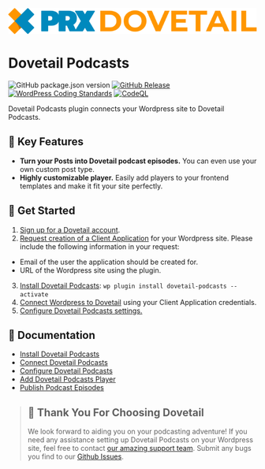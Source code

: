 ![PRX Dovetail](./docs/images/logo.svg)

# Dovetail Podcasts

![GitHub package.json version](https://img.shields.io/github/package-json/v/PRX/Dovetail-Wordpress-Plugin)
[![GitHub Release](https://img.shields.io/github/v/release/PRX/Dovetail-Wordpress-Plugin)](https://github.com/PRX/Dovetail-Wordpress-Plugin/releases)
[![WordPress Coding Standards](https://github.com/PRX/Dovetail-Wordpress-Plugin/workflows/WordPress%20Coding%20Standards/badge.svg)](https://github.com/PRX/Dovetail-Wordpress-Plugin/actions?query=workflow%3A%22WordPress+Coding+Standards%22)
[![CodeQL](https://github.com/PRX/Dovetail-Wordpress-Plugin/workflows/CodeQL/badge.svg)](https://github.com/PRX/Dovetail-Wordpress-Plugin/actions?query=workflow%3A%22CodeQL%22)

Dovetail Podcasts plugin connects your Wordpress site to Dovetail Podcasts.

## 🌟 Key Features

- **Turn your Posts into Dovetail podcast episodes.** You can even use your own custom post type.
- **Highly customizable player.** Easily add players to your frontend templates and make it fit your site perfectly.

## 🚀 Get Started

1. [Sign up for a Dovetail account](https://id.prx.org).
2. [Request creation of a Client Application](mailto:podcast-support@prx.org?subject=Request%20For%20%Wordpress%20Plugin%20Client%20Application) for your Wordpress site. Please include the following information in your request:

- Email of the user the application should be created for.
- URL of the Wordpress site using the plugin.

3. [Install Dovetail Podcasts](./docs/installation.md): `wp plugin install dovetail-podcasts --activate`
4. [Connect Wordpress to Dovetail](./docs/settings-client-application.md) using your Client Application credentials.
5. [Configure Dovetail Podcasts settings.](./docs/settings-general.md)

## 📖 **Documentation**

- [Install Dovetail Podcasts](./docs/installation.md)
- [Connect Dovetail Podcasts](./docs/settings-client-application.md)
- [Configure Dovetail Podcasts](./docs/settings-general.md)
- [Add Dovetail Podcasts Player](./docs/player.md)
- [Publish Podcast Episodes](./docs/podcast-episodes.md)

> ## 🫶 Thank You For Choosing Dovetail
>
> We look forward to aiding you on your podcasting adventure! If you need any assistance setting up Dovetail Podcasts on your Wordpress site, feel free to contact [our amazing support team](mailto:podcast-support@prx.org?subject=Help%20With%20Dovetail%20Podcasts%20Wordpress%20Plugin). Submit any bugs you find to our [Github Issues](https://github.com/PRX/Dovetail-Wordpress-Plugin/issues).
